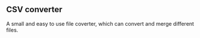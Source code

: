 ## CSV converter


A small and easy to use file coverter, which can convert and merge different files.